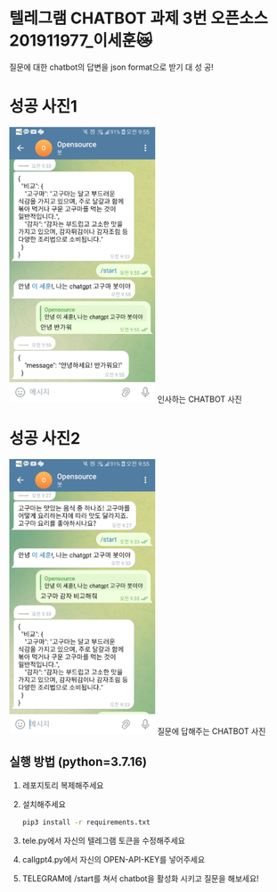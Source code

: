 # 텔레그램 CHATBOT 과제 3번 오픈소스 201911977_이세훈😿

질문에 대한 chatbot의 답변을 json format으로 받기 대 성 공!
# 성공 사진1
![ 성공 사진1 ](results/1.png)
인사하는 CHATBOT 사진

# 성공 사진2
![분할 성공 사진2 ](results/4.png)
질문에 답해주는 CHATBOT 사진

## 실행 방법 (python=3.7.16)
1. 레포지토리 복제해주세요

2. 설치해주세요
   ```bash
   pip3 install -r requirements.txt
   ```
3. tele.py에서 자신의 텔레그램 토큰을 수정해주세요

4. callgpt4.py에서 자신의 OPEN-API-KEY를 넣어주세요

5. TELEGRAM에 /start를 쳐서 chatbot을 활성화 시키고 질문을 해보세요!